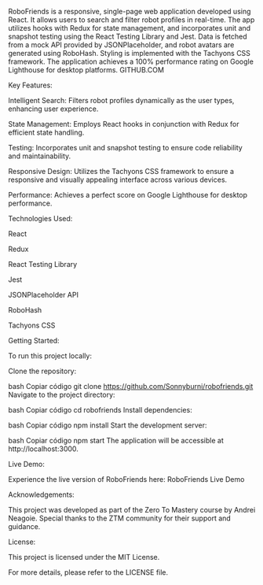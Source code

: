 RoboFriends is a responsive, single-page web application developed using React. It allows users to search and filter robot profiles in real-time. The app utilizes hooks with Redux for state management, and incorporates unit and snapshot testing using the React Testing Library and Jest. Data is fetched from a mock API provided by JSONPlaceholder, and robot avatars are generated using RoboHash. Styling is implemented with the Tachyons CSS framework. The application achieves a 100% performance rating on Google Lighthouse for desktop platforms. 
GITHUB.COM

Key Features:

Intelligent Search: Filters robot profiles dynamically as the user types, enhancing user experience.

State Management: Employs React hooks in conjunction with Redux for efficient state handling.

Testing: Incorporates unit and snapshot testing to ensure code reliability and maintainability.

Responsive Design: Utilizes the Tachyons CSS framework to ensure a responsive and visually appealing interface across various devices.

Performance: Achieves a perfect score on Google Lighthouse for desktop performance.

Technologies Used:

React

Redux

React Testing Library

Jest

JSONPlaceholder API

RoboHash

Tachyons CSS

Getting Started:

To run this project locally:

Clone the repository:

bash
Copiar código
git clone https://github.com/Sonnyburni/robofriends.git
Navigate to the project directory:

bash
Copiar código
cd robofriends
Install dependencies:

bash
Copiar código
npm install
Start the development server:

bash
Copiar código
npm start
The application will be accessible at http://localhost:3000.

Live Demo:

Experience the live version of RoboFriends here: RoboFriends Live Demo

Acknowledgements:

This project was developed as part of the Zero To Mastery course by Andrei Neagoie. Special thanks to the ZTM community for their support and guidance.

License:

This project is licensed under the MIT License.

For more details, please refer to the LICENSE file.
